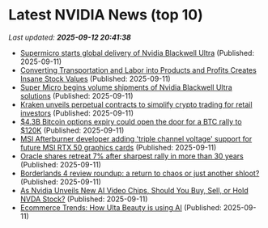 # Latest NVIDIA News (top 10)
_Last updated: **2025-09-12 20:41:38**_

- [Supermicro starts global delivery of Nvidia Blackwell Ultra](https://biztoc.com/x/106beb66251c51ab) (Published: 2025-09-11)
- [Converting Transportation and Labor into Products and Profits Creates Insane Stock Values](https://www.nextbigfuture.com/2025/09/converting-transportation-and-labor-into-products-and-profits-creates-insane-stock-values.html) (Published: 2025-09-11)
- [Super Micro begins volume shipments of Nvidia Blackwell Ultra solutions](https://thefly.com/permalinks/entry.php/id4197038/SMCI;NVDA-Super-Micro-begins-volume-shipments-of-Nvidia-Blackwell-Ultra-solutions) (Published: 2025-09-11)
- [Kraken unveils perpetual contracts to simplify crypto trading for retail investors](https://cryptoslate.com/kraken-unveils-perpetual-contracts-to-simplify-crypto-trading-for-retail-investors/) (Published: 2025-09-11)
- [$4.3B Bitcoin options expiry could open the door for a BTC rally to $120K](https://cointelegraph.com/news/bitcoin-dollar4-3b-monthly-options-expiry-paves-path-to-dollar120k) (Published: 2025-09-11)
- [MSI Afterburner developer adding 'triple channel voltage' support for future MSI RTX 50 graphics cards](https://www.tomshardware.com/pc-components/gpus/msi-afterburner-developer-adding-triple-channel-voltage-support-for-future-msi-rtx-50-graphics-cards) (Published: 2025-09-11)
- [Oracle shares retreat 7% after sharpest rally in more than 30 years](https://www.cnbc.com/2025/09/11/oracle-shares-slide-7percent-openai.html) (Published: 2025-09-11)
- [Borderlands 4 review roundup: a return to chaos or just another shloot?](https://www.windowscentral.com/gaming/borderlands-4-review-roundup-a-return-to-chaos-or-just-another-shloot) (Published: 2025-09-11)
- [As Nvidia Unveils New AI Video Chips, Should You Buy, Sell, or Hold NVDA Stock?](https://biztoc.com/x/7cbb34f7fa114269) (Published: 2025-09-11)
- [Ecommerce Trends: How Ulta Beauty is using AI](https://www.digitalcommerce360.com/2025/09/11/how-ulta-beauty-is-using-ai/) (Published: 2025-09-11)
